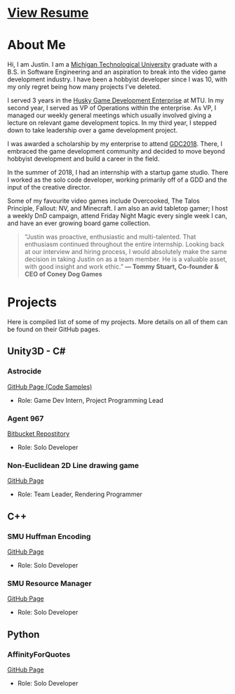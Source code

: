 # [View Resume](https://docs.google.com/document/d/1xmItxu94-5XauQrjJQpY1PTJU1NHHDiE4jw39LWodYo/edit?usp=sharing)
# About Me

Hi, I am Justin. I am a [Michigan Technological University](https://www.mtu.edu/cs/) graduate with a B.S. in Software Engineering and an aspiration to break into the video game development industry. I have been a hobbyist developer since I was 10, with my only regret being how many projects I’ve deleted.

I served 3 years in the [Husky Game Development Enterprise](https://www.huskygames.com/) at MTU. In my second year, I served as VP of Operations within the enterprise. As VP, I managed our weekly general meetings which usually involved giving a lecture on relevant game development topics. In my third year, I stepped down to take leadership over a game development project.

I was awarded a scholarship by my enterprise to attend [GDC2018](https://www.gdconf.com/). There, I embraced the game development community and decided to move beyond hobbyist development and build a career in the field.

In the summer of 2018, I had an internship with a startup game studio. There I worked as the solo code developer, working primarily off of a GDD and the input of the creative director.

Some of my favourite video games include Overcooked, The Talos Principle, Fallout: NV, and Minecraft. I am also an avid tabletop gamer; I host a weekly DnD campaign, attend Friday Night Magic every single week I can, and have an ever growing board game collection.
> “Justin was proactive, enthusiastic and multi-talented. That enthusiasm continued throughout the entire internship. Looking back at our interview and hiring process, I would absolutely make the same decision in taking Justin on as a team member. He is  a valuable asset, with good insight and work ethic.”
   __— Tommy Stuart, Co-founder & CEO of Coney Dog Games__

# Projects

Here is compiled list of some of my projects. More details on all of them can be found on their GitHub pages.

## Unity3D - C#

### Astrocide
[GitHub Page (Code Samples)](https://github.com/jwcain/Astrocide_CodeSamples)
- Role: Game Dev Intern, Project Programming Lead


### Agent 967

[Bitbucket Repostitory](https://bitbucket.org/AffinityforFun/agent967/src/master/)
- Role: Solo Developer

### Non-Euclidean 2D Line drawing game
[GitHub Page](https://github.com/HuskyGameDev/2019s-team4)
- Role: Team Leader, Rendering Programmer

## C++

### SMU Huffman Encoding
[GitHub Page](https://github.com/jwcain/SMU_Huffman)
- Role: Solo Developer

### SMU Resource Manager
[GitHub Page](https://github.com/jwcain/SMU_ResourceManager)
- Role: Solo Developer

## Python

### AffinityForQuotes
[GitHub Page](https://github.com/jwcain/AffinityForQuotes)
- Role: Solo Developer

